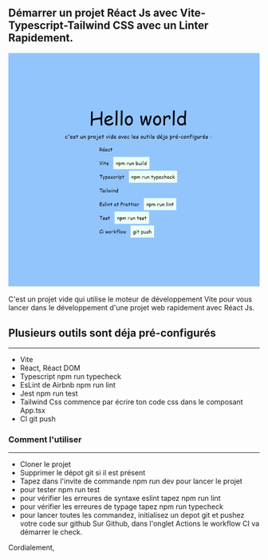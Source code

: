 ## Démarrer un projet Réact Js avec Vite-Typescript-Tailwind CSS avec un Linter Rapidement.

![Screenshot](https://github.com/sylvaincodes/qs_react_ts_tailwind/blob/master/public/images/psd.png)

C'est un projet vide qui utilise le moteur de développement Vite pour vous lancer dans le développement d'une projet web rapidement avec Réact Js.

## Plusieurs outils sont déja pré-configurés
-------------------------------------------------------------------

- Vite             
- Réact, Réact DOM                
- Typescript         npm run typecheck
- EsLint de Airbnb   npm run lint
- Jest               npm run test
- Tailwind Css       commence par écrire ton code css dans le composant App.tsx
- CI                 git push 


### Comment l'utiliser
-------------------------------------------------------------------

- Cloner le projet 
- Supprimer le dépot git si il est présent 
- Tapez dans l'invite de commande npm run dev pour lancer le projet
- pour tester  npm run test 
- pour vérifier les erreures de syntaxe eslint tapez npm run lint
- pour vérifier les erreures de typage tapez npm run typecheck
- pour lancer toutes les commandez, initialisez un depot git et pushez votre code sur github
 Sur Github, dans l'onglet Actions le workflow CI va démarrer le check.


Cordialement,
